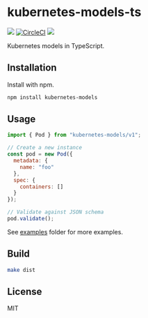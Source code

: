 # kubernetes-models-ts

[![](https://img.shields.io/npm/v/kubernetes-models.svg)](https://www.npmjs.com/package/kubernetes-models) [![CircleCI](https://circleci.com/gh/tommy351/kubernetes-models-ts/tree/master.svg?style=svg)](https://circleci.com/gh/tommy351/kubernetes-models-ts/tree/master) [![](https://img.shields.io/badge/kubernetes-1.13.1-green.svg)](https://github.com/kubernetes/kubernetes/tree/v1.13.1)

Kubernetes models in TypeScript.

## Installation

Install with npm.

```sh
npm install kubernetes-models
```

## Usage

```js
import { Pod } from "kubernetes-models/v1";

// Create a new instance
const pod = new Pod({
  metadata: {
    name: "foo"
  },
  spec: {
    containers: []
  }
});

// Validate against JSON schema
pod.validate();
```

See [examples](examples) folder for more examples.

## Build

```sh
make dist
```

## License

MIT
